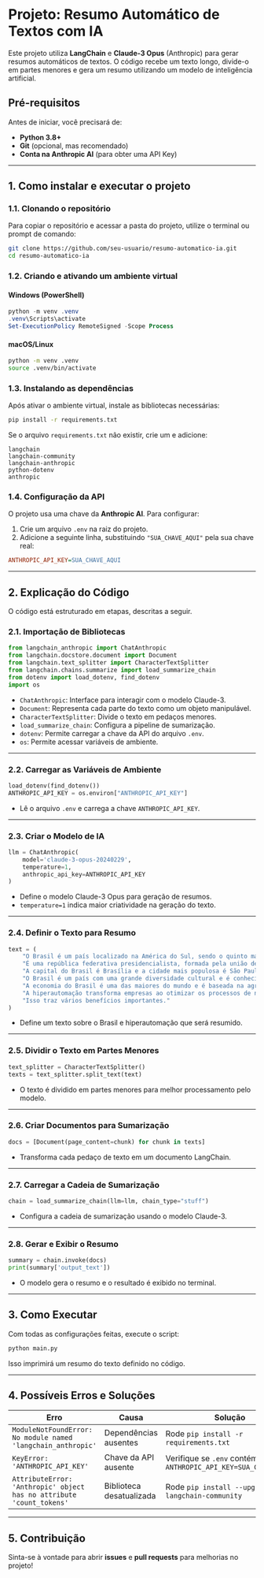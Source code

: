 # **Projeto: Resumo Automático de Textos com IA**

Este projeto utiliza **LangChain** e **Claude-3 Opus** (Anthropic) para gerar resumos automáticos de textos. O código recebe um texto longo, divide-o em partes menores e gera um resumo utilizando um modelo de inteligência artificial.

## **Pré-requisitos**
Antes de iniciar, você precisará de:

- **Python 3.8+**
- **Git** (opcional, mas recomendado)
- **Conta na Anthropic AI** (para obter uma API Key)

---

## **1. Como instalar e executar o projeto**

### **1.1. Clonando o repositório**
Para copiar o repositório e acessar a pasta do projeto, utilize o terminal ou prompt de comando:

```bash
git clone https://github.com/seu-usuario/resumo-automatico-ia.git
cd resumo-automatico-ia
```

### **1.2. Criando e ativando um ambiente virtual**
#### **Windows (PowerShell)**
```powershell
python -m venv .venv
.venv\Scripts\activate
Set-ExecutionPolicy RemoteSigned -Scope Process
```

#### **macOS/Linux**
```bash
python -m venv .venv
source .venv/bin/activate
```

### **1.3. Instalando as dependências**
Após ativar o ambiente virtual, instale as bibliotecas necessárias:

```bash
pip install -r requirements.txt
```

Se o arquivo `requirements.txt` não existir, crie um e adicione:

```
langchain
langchain-community
langchain-anthropic
python-dotenv
anthropic
```

### **1.4. Configuração da API**
O projeto usa uma chave da **Anthropic AI**. Para configurar:

1. Crie um arquivo `.env` na raiz do projeto.
2. Adicione a seguinte linha, substituindo `"SUA_CHAVE_AQUI"` pela sua chave real:

```ini
ANTHROPIC_API_KEY=SUA_CHAVE_AQUI
```

---

## **2. Explicação do Código**

O código está estruturado em etapas, descritas a seguir.

### **2.1. Importação de Bibliotecas**
```python
from langchain_anthropic import ChatAnthropic
from langchain.docstore.document import Document
from langchain.text_splitter import CharacterTextSplitter
from langchain.chains.summarize import load_summarize_chain
from dotenv import load_dotenv, find_dotenv
import os
```
- `ChatAnthropic`: Interface para interagir com o modelo Claude-3.
- `Document`: Representa cada parte do texto como um objeto manipulável.
- `CharacterTextSplitter`: Divide o texto em pedaços menores.
- `load_summarize_chain`: Configura a pipeline de sumarização.
- `dotenv`: Permite carregar a chave da API do arquivo `.env`.
- `os`: Permite acessar variáveis de ambiente.

---

### **2.2. Carregar as Variáveis de Ambiente**
```python
load_dotenv(find_dotenv())
ANTHROPIC_API_KEY = os.environ["ANTHROPIC_API_KEY"]
```
- Lê o arquivo `.env` e carrega a chave `ANTHROPIC_API_KEY`.

---

### **2.3. Criar o Modelo de IA**
```python
llm = ChatAnthropic(
    model='claude-3-opus-20240229',
    temperature=1,
    anthropic_api_key=ANTHROPIC_API_KEY
)
```
- Define o modelo Claude-3 Opus para geração de resumos.
- `temperature=1` indica maior criatividade na geração do texto.

---

### **2.4. Definir o Texto para Resumo**
```python
text = (
    "O Brasil é um país localizado na América do Sul, sendo o quinto maior país do mundo em área territorial. "
    "É uma república federativa presidencialista, formada pela união de 26 estados federados e por um distrito federal. "
    "A capital do Brasil é Brasília e a cidade mais populosa é São Paulo. A língua oficial do Brasil é o português e a moeda é o real. "
    "O Brasil é um país com uma grande diversidade cultural e é conhecido por suas belezas naturais, como as praias, a floresta amazônica e as cachoeiras. "
    "A economia do Brasil é uma das maiores do mundo e é baseada na agricultura, na indústria e nos serviços. "
    "A hiperautomação transforma empresas ao otimizar os processos de negócios, eliminando tarefas repetitivas e automatizando as manuais. "
    "Isso traz vários benefícios importantes."
)
```
- Define um texto sobre o Brasil e hiperautomação que será resumido.

---

### **2.5. Dividir o Texto em Partes Menores**
```python
text_splitter = CharacterTextSplitter()
texts = text_splitter.split_text(text)
```
- O texto é dividido em partes menores para melhor processamento pelo modelo.

---

### **2.6. Criar Documentos para Sumarização**
```python
docs = [Document(page_content=chunk) for chunk in texts]
```
- Transforma cada pedaço de texto em um documento LangChain.

---

### **2.7. Carregar a Cadeia de Sumarização**
```python
chain = load_summarize_chain(llm=llm, chain_type="stuff")
```
- Configura a cadeia de sumarização usando o modelo Claude-3.

---

### **2.8. Gerar e Exibir o Resumo**
```python
summary = chain.invoke(docs)
print(summary['output_text'])
```
- O modelo gera o resumo e o resultado é exibido no terminal.

---

## **3. Como Executar**
Com todas as configurações feitas, execute o script:

```bash
python main.py
```

Isso imprimirá um resumo do texto definido no código.

---

## **4. Possíveis Erros e Soluções**

| Erro | Causa | Solução |
|------|-------|---------|
| `ModuleNotFoundError: No module named 'langchain_anthropic'` | Dependências ausentes | Rode `pip install -r requirements.txt` |
| `KeyError: 'ANTHROPIC_API_KEY'` | Chave da API ausente | Verifique se `.env` contém `ANTHROPIC_API_KEY=SUA_CHAVE_AQUI` |
| `AttributeError: 'Anthropic' object has no attribute 'count_tokens'` | Biblioteca desatualizada | Rode `pip install --upgrade langchain-community` |

---

## **5. Contribuição**
Sinta-se à vontade para abrir **issues** e **pull requests** para melhorias no projeto!
